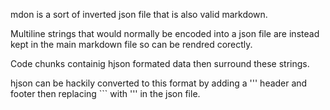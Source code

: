 
mdon is a sort of inverted json file that is also valid markdown.

Multiline strings that would normally be encoded into a json file are instead kept in the main markdown file so can be rendred corectly.

Code chunks containig hjson formated data then surround these strings.

hjson can be hackily converted to this format by adding a ''' header and footer then replacing ``` with ''' in the json file.

